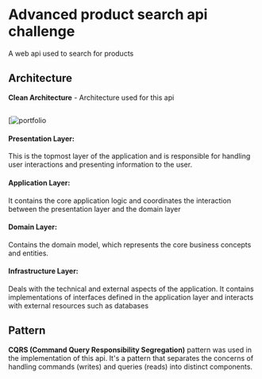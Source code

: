 
# Advanced product search api challenge

A web api used to search for products


## Architecture

**Clean Architecture** - Architecture used for this api


## 
[![portfolio](https://miro.medium.com/v2/resize:fit:640/0*Rou74nFJusFbVLgQ)

#### Presentation Layer:

This is the topmost layer of the application and is responsible for handling user interactions and presenting information to the user.

#### Application Layer:

It contains the core application logic and coordinates the interaction between the presentation layer and the domain layer

#### Domain Layer:

Contains the domain model, which represents the core business concepts and entities.

#### Infrastructure Layer:

Deals with the technical and external aspects of the application.
It contains implementations of interfaces defined in the application layer and interacts with external resources such as databases



## Pattern

**CQRS (Command Query Responsibility Segregation)** pattern was used in the implementation of this api.  It's a pattern that separates the concerns of handling commands (writes) and queries (reads) into distinct components.



